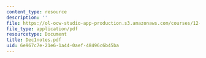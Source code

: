 ```yaml
---
content_type: resource
description: ''
file: https://ol-ocw-studio-app-production.s3.amazonaws.com/courses/12-109-petrology-fall-2005/6e967c7e21e61a440aef48496c6b45ba_Dec1notes.pdf
file_type: application/pdf
resourcetype: Document
title: Dec1notes.pdf
uid: 6e967c7e-21e6-1a44-0aef-48496c6b45ba
---
```

